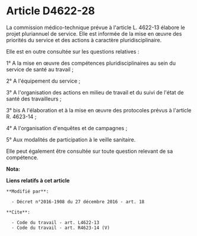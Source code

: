 # Article D4622-28

La commission médico-technique prévue à l'article L. 4622-13 élabore le projet pluriannuel de service. Elle est informée de
la mise en œuvre des priorités du service et des actions à caractère pluridisciplinaire. 

Elle est en outre consultée sur les questions relatives : 

1° A la mise en œuvre des compétences pluridisciplinaires au sein du service de santé au travail ; 

2° A l'équipement du service ; 

3° A l'organisation des actions en milieu de travail et du suivi de l'état de santé des travailleurs ; 

3° bis A l'élaboration et à la mise en œuvre des protocoles prévus à l'article R. 4623-14 ; 

4° A l'organisation d'enquêtes et de campagnes ; 

5° Aux modalités de participation à le veille sanitaire. 

Elle peut également être consultée sur toute question relevant de sa compétence.

**Nota:**



**Liens relatifs à cet article**

	**Modifié par**:

	  - Décret n°2016-1908 du 27 décembre 2016 - art. 18

	**Cite**:

	  - Code du travail - art. L4622-13
	  - Code du travail - art. R4623-14 (V)
